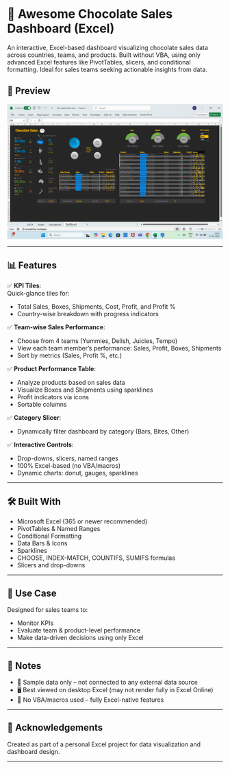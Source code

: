 # 🍫 Awesome Chocolate Sales Dashboard (Excel)

An interactive, Excel-based dashboard visualizing chocolate sales data across countries, teams, and products. Built without VBA, using only advanced Excel features like PivotTables, slicers, and conditional formatting. Ideal for sales teams seeking actionable insights from data.

## 📸 Preview
![Dashboard Preview](https://github.com/SannareddyHemalatha/Awesome_Chocolate_Sales_Analysis/blob/b7411f0d4cd6d0492681ad839339e04224103a84/Screenshot%20(22).png)

---

## 📊 Features

✅ **KPI Tiles**:  
Quick-glance tiles for:
- Total Sales, Boxes, Shipments, Cost, Profit, and Profit %  
- Country-wise breakdown with progress indicators

✅ **Team-wise Sales Performance**:
- Choose from 4 teams (Yummies, Delish, Juicies, Tempo)
- View each team member’s performance: Sales, Profit, Boxes, Shipments
- Sort by metrics (Sales, Profit %, etc.)

✅ **Product Performance Table**:
- Analyze products based on sales data
- Visualize Boxes and Shipments using sparklines
- Profit indicators via icons
- Sortable columns

✅ **Category Slicer**:
- Dynamically filter dashboard by category (Bars, Bites, Other)

✅ **Interactive Controls**:
- Drop-downs, slicers, named ranges
- 100% Excel-based (no VBA/macros)
- Dynamic charts: donut, gauges, sparklines

---

## 🛠 Built With

- Microsoft Excel (365 or newer recommended)
- PivotTables & Named Ranges
- Conditional Formatting
- Data Bars & Icons
- Sparklines
- CHOOSE, INDEX-MATCH, COUNTIFS, SUMIFS formulas
- Slicers and drop-downs

---

## 🎯 Use Case

Designed for sales teams to:
- Monitor KPIs
- Evaluate team & product-level performance
- Make data-driven decisions using only Excel

---

## 📌 Notes

- 📎 Sample data only – not connected to any external data source
- 🖥 Best viewed on desktop Excel (may not render fully in Excel Online)
- 🧪 No VBA/macros used – fully Excel-native features

---

## 🙌 Acknowledgements

Created as part of a personal Excel project for data visualization and dashboard design.

---
